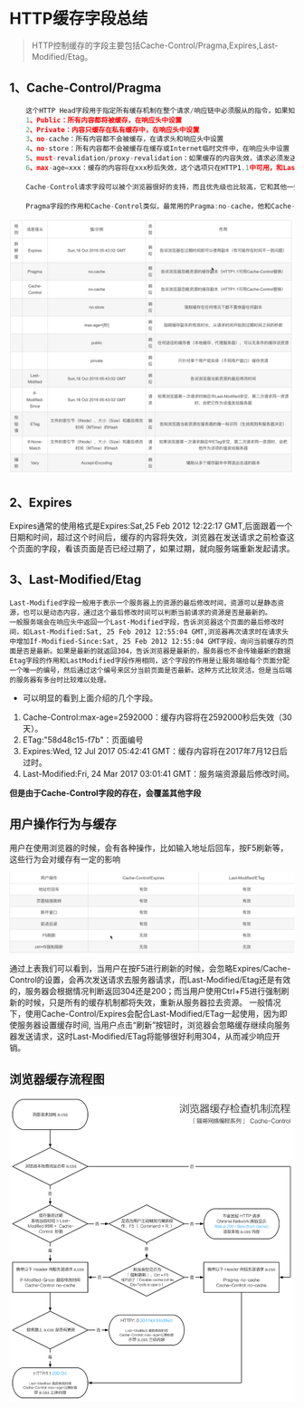 # HTTP缓存字段总结
>  HTTP控制缓存的字段主要包括Cache-Control/Pragma,Expires,Last-Modified/Etag。

## 1、Cache-Control/Pragma
```js
    这个HTTP Head字段用于指定所有缓存机制在整个请求/响应链中必须服从的指令，如果知道该页面是否为缓存，不仅可以控制浏览器，还可以控制和HTTP相关的缓存或代理服务器。它可以指定下列可选值：
    1、Public：所有内容都将被缓存，在响应头中设置
    2、Private：内容只缓存在私有缓存中，在响应头中设置
    3、no-cache：所有内容都不会被缓存，在请求头和响应头中设置
    4、no-store：所有内容都不会被缓存在缓存或Internet临时文件中，在响应头中设置
    5、must-revalidation/proxy-revalidation：如果缓存的内容失效，请求必须发送到服务器/代理以进行重新验证，在请求头中设置
    6、max-age=xxx：缓存的内容将在xxx秒后失效，这个选项只在HTTP1.1中可用，和Last-Modified一起使用时优先级较高，在响应头中设置

    Cache-Control请求字段可以被个浏览器很好的支持，而且优先级也比较高，它和其他一些请求字段（如Expires）同时使用时，Cache-Control会覆盖其他字段

    Pragma字段的作用和Cache-Control类似，最常用的Pragma:no-cache，他和Cache-cache的作用是一致的。
```
![alt](./img/head.png)

## 2、Expires
  Expires通常的使用格式是Expires:Sat,25 Feb 2012 12:22:17 GMT,后面跟着一个日期和时间，超过这个时间后，缓存的内容将失效，浏览器在发送请求之前检查这个页面的字段，看该页面是否已经过期了，如果过期，就向服务端重新发起请求。

## 3、Last-Modified/Etag
    Last-Modified字段一般用于表示一个服务器上的资源的最后修改时间，资源可以是静态资源，也可以是动态内容，通过这个最后修改时间可以判断当前请求的资源是否是最新的。
    一般服务端会在响应头中返回一个Last-Modified字段，告诉浏览器这个页面的最后修改时间，如Last-Modified:Sat, 25 Feb 2012 12:55:04 GMT,浏览器再次请求时在请求头中增加If-Modified-Since:Sat, 25 Feb 2012 12:55:04 GMT字段，询问当前缓存的页面是否是最新。如果是最新的就返回304，告诉浏览器是最新的，服务器也不会传输最新的数据
    Etag字段的作用和LastModified字段作用相同，这个字段的作用是让服务端给每个页面分配一个唯一的编号，然后通过这个编号来区分当前页面是否最新。这种方式比较灵活，但是当后端的服务器有多台时比较难以处理。

- 可以明显的看到上面介绍的几个字段。
1. Cache-Control:max-age=2592000：缓存内容将在2592000秒后失效（30天）。
2. ETag:"58d48c15-f7b"：页面编号
3. Expires:Wed, 12 Jul 2017 05:42:41 GMT：缓存内容将在2017年7月12日后过时。
4. Last-Modified:Fri, 24 Mar 2017 03:01:41 GMT：服务端资源最后修改时间。

**但是由于Cache-Control字段的存在，会覆盖其他字段**

## 用户操作行为与缓存
用户在使用浏览器的时候，会有各种操作，比如输入地址后回车，按F5刷新等，这些行为会对缓存有一定的影响

![alt](./img/操作影响缓存.png)

通过上表我们可以看到，当用户在按F5进行刷新的时候，会忽略Expires/Cache-Control的设置，会再次发送请求去服务器请求，而Last-Modified/Etag还是有效的，服务器会根据情况判断返回304还是200；而当用户使用Ctrl+F5进行强制刷新的时候，只是所有的缓存机制都将失效，重新从服务器拉去资源。
一般情况下，使用Cache-Control/Expires会配合Last-Modified/ETag一起使用，因为即使服务器设置缓存时间, 当用户点击“刷新”按钮时，浏览器会忽略缓存继续向服务器发送请求，这时Last-Modified/ETag将能够很好利用304，从而减少响应开销。


## 浏览器缓存流程图
![alt](./img/catch.png)